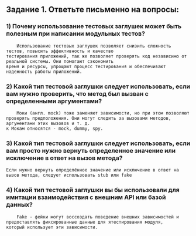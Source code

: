 ## Задание 1. Ответьте письменно на вопросы:

### 1) Почему использование тестовых заглушек может быть полезным при написании модульных тестов?
        Использование тестовых заглушек позволяет снизить сложность тестов, повысить эффективность и качество 
    тестирования приложений, так же позволяет проверять код независимо от реальной системы. Они помогают сэкономить
    время и ресурсы, упрощают процесс тестирования и обеспечивают надежность работы приложений.
### 2) Какой тип тестовой заглушки следует использовать, если вам нужно проверить, что метод был вызван с определенными аргументами?
        Моки (англ. mock) тоже заменяют зависимости, но при этом позволяют проверять предположения. Они могут следить за вызовами методов, аргументами этих вызовов и т. д.
    к Мокам относятся - mock, dummy, spy.
### 3) Какой тип тестовой заглушки следует использовать, если вам просто нужно вернуть определенное значение или исключение в ответ на вызов метода?
    Если нужно вернуть определённое значение или исключение в ответ на вызов метода, следует использовать stub или fake
### 4) Какой тип тестовой заглушки вы бы использовали для имитации взаимодействия с внешним API или базой данных?
        Fake - фейки могут воссоздать поведение внешних зависимостей и предоставлять фиксированные данные для ятестирования модуля,
    который использует эти зависимости.